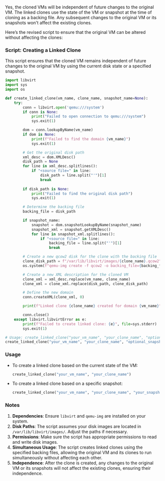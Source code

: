 Yes, the cloned VMs will be independent of future changes to the original VM. The linked clones use the state of the VM or snapshot at the time of cloning as a backing file. Any subsequent changes to the original VM or its snapshots won't affect the existing clones.

Here’s the revised script to ensure that the original VM can be altered without affecting the clones:

### Script: Creating a Linked Clone

This script ensures that the cloned VM remains independent of future changes to the original VM by using the current disk state or a specified snapshot.

```python
import libvirt
import sys
import os

def create_linked_clone(vm_name, clone_name, snapshot_name=None):
    try:
        conn = libvirt.open('qemu:///system')
        if conn is None:
            print("Failed to open connection to qemu:///system")
            sys.exit(1)

        dom = conn.lookupByName(vm_name)
        if dom is None:
            print(f"Failed to find the domain {vm_name}")
            sys.exit(1)

        # Get the original disk path
        xml_desc = dom.XMLDesc()
        disk_path = None
        for line in xml_desc.splitlines():
            if "<source file=" in line:
                disk_path = line.split("'")[1]
                break
        
        if disk_path is None:
            print("Failed to find the original disk path")
            sys.exit(1)

        # Determine the backing file
        backing_file = disk_path

        if snapshot_name:
            snapshot = dom.snapshotLookupByName(snapshot_name)
            snapshot_xml = snapshot.getXMLDesc()
            for line in snapshot_xml.splitlines():
                if "<source file=" in line:
                    backing_file = line.split("'")[1]
                    break

        # Create a new qcow2 disk for the clone with the backing file
        clone_disk_path = f"/var/lib/libvirt/images/{clone_name}.qcow2"
        os.system(f"qemu-img create -f qcow2 -o backing_file={backing_file} {clone_disk_path}")

        # Create a new XML description for the cloned VM
        clone_xml = xml_desc.replace(vm_name, clone_name)
        clone_xml = clone_xml.replace(disk_path, clone_disk_path)

        # Define the new domain
        conn.createXML(clone_xml, 0)

        print(f"Linked clone {clone_name} created for domain {vm_name}")

        conn.close()
    except libvirt.libvirtError as e:
        print(f"Failed to create linked clone: {e}", file=sys.stderr)
        sys.exit(1)

# Usage: create_linked_clone("your_vm_name", "your_clone_name", "optional_snapshot_name")
create_linked_clone("your_vm_name", "your_clone_name", "optional_snapshot_name")
```

### Usage

- To create a linked clone based on the current state of the VM:
  ```python
  create_linked_clone("your_vm_name", "your_clone_name")
  ```

- To create a linked clone based on a specific snapshot:
  ```python
  create_linked_clone("your_vm_name", "your_clone_name", "your_snapshot_name")
  ```

### Notes

1. **Dependencies**: Ensure `libvirt` and `qemu-img` are installed on your system.
2. **Disk Paths**: The script assumes your disk images are located in `/var/lib/libvirt/images/`. Adjust the paths if necessary.
3. **Permissions**: Make sure the script has appropriate permissions to read and write disk images.
4. **Simultaneous Usage**: The script creates linked clones using the specified backing files, allowing the original VM and its clones to run simultaneously without affecting each other.
5. **Independence**: After the clone is created, any changes to the original VM or its snapshots will not affect the existing clones, ensuring their independence.